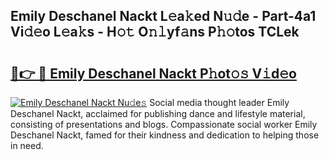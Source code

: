 ## Emily Deschanel Nackt L𝚎a𝚔ed N𝚞𝚍e - Part-4a1 Vi𝚍𝚎o L𝚎a𝚔s - H𝚘𝚝 O𝚗𝚕yf𝚊ns P𝚑𝚘tos TCLek

# <h2><a href="http://kf7d2t.oniu.top/?m=Emily+Deschanel+Nackt">🔗👉 🔴 Emily Deschanel Nackt P𝚑ot𝚘𝚜 V𝚒d𝚎o</a></h2>

[![Emily Deschanel Nackt Nu𝚍e𝚜](https://i.imgur.com/0qMVB7G.gif)](http://kf7d2t.oniu.top/?m=Emily+Deschanel+Nackt)
Social media thought leader Emily Deschanel Nackt, acclaimed for publishing dance and lifestyle material, consisting of presentations and blogs. Compassionate social worker Emily Deschanel Nackt, famed for their kindness and dedication to helping those in need.  

